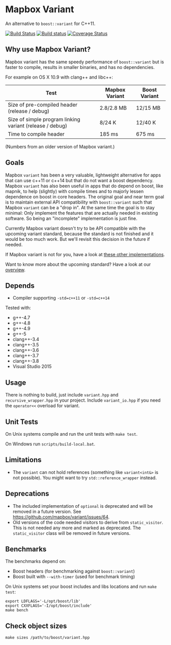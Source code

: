 # Mapbox Variant

An alternative to `boost::variant` for C++11.

[![Build Status](https://secure.travis-ci.org/mapbox/variant.svg)](https://travis-ci.org/mapbox/variant)
[![Build status](https://ci.appveyor.com/api/projects/status/v9tatx21j1k0fcgy)](https://ci.appveyor.com/project/Mapbox/variant)
[![Coverage Status](https://coveralls.io/repos/mapbox/variant/badge.svg?branch=master&service=github)](https://coveralls.io/r/mapbox/variant?branch=master)


## Why use Mapbox Variant?

Mapbox variant has the same speedy performance of `boost::variant` but is
faster to compile, results in smaller binaries, and has no dependencies.

For example on OS X 10.9 with clang++ and libc++:

Test | Mapbox Variant | Boost Variant
---- | -------------- | -------------
Size of pre-compiled header (release / debug) | 2.8/2.8 MB         | 12/15 MB
Size of simple program linking variant (release / debug)     | 8/24 K             | 12/40 K
Time to compile header     | 185 ms             |  675 ms

(Numbers from an older version of Mapbox variant.)


## Goals

Mapbox `variant` has been a very valuable, lightweight alternative for apps
that can use c++11 or c++14 but that do not want a boost dependency.
Mapbox `variant` has also been useful in apps that do depend on boost, like
mapnik, to help (slightly) with compile times and to majorly lessen dependence
on boost in core headers. The original goal and near term goal is to maintain
external API compatibility with `boost::variant` such that Mapbox `variant`
can be a "drop in". At the same time the goal is to stay minimal: Only
implement the features that are actually needed in existing software. So being
an "incomplete" implementation is just fine.

Currently Mapbox variant doesn't try to be API compatible with the upcoming
variant standard, because the standard is not finished and it would be too much
work. But we'll revisit this decision in the future if needed.

If Mapbox variant is not for you, have a look at [these other
implementations](doc/other_implementations.md).

Want to know more about the upcoming standard? Have a look at our
[overview](doc/standards_effort.md).


## Depends

 - Compiler supporting `-std=c++11` or `-std=c++14`

Tested with:

 - g++-4.7
 - g++-4.8
 - g++-4.9
 - g++-5
 - clang++-3.4
 - clang++-3.5
 - clang++-3.6
 - clang++-3.7
 - clang++-3.8
 - Visual Studio 2015

## Usage

There is nothing to build, just include `variant.hpp` and
`recursive_wrapper.hpp` in your project. Include `variant_io.hpp` if you need
the `operator<<` overload for variant.


## Unit Tests

On Unix systems compile and run the unit tests with `make test`.

On Windows run `scripts/build-local.bat`.


## Limitations

* The `variant` can not hold references (something like `variant<int&>` is
  not possible). You might want to try `std::reference_wrapper` instead.


## Deprecations

* The included implementation of `optional` is deprecated and will be removed
  in a future version. See https://github.com/mapbox/variant/issues/64.
* Old versions of the code needed visitors to derive from `static_visitor`.
  This is not needed any more and marked as deprecated. The `static_visitor`
  class will be removed in future versions.


## Benchmarks

The benchmarks depend on:

 - Boost headers (for benchmarking against `boost::variant`)
 - Boost built with `--with-timer` (used for benchmark timing)

On Unix systems set your boost includes and libs locations and run `make test`:

    export LDFLAGS='-L/opt/boost/lib'
    export CXXFLAGS='-I/opt/boost/include'
    make bench


## Check object sizes

    make sizes /path/to/boost/variant.hpp

